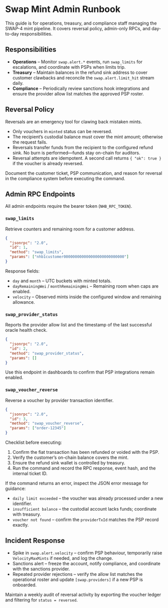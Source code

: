 # Swap Mint Admin Runbook

This guide is for operations, treasury, and compliance staff managing the SWAP-4 mint pipeline. It covers reversal policy, admin-only RPCs, and day-to-day responsibilities.

## Responsibilities

* **Operations** – Monitor `swap.alert.*` events, run `swap_limits` for escalations, and coordinate with PSPs when limits trip.
* **Treasury** – Maintain balances in the refund sink address to cover customer clawbacks and reconcile the `swap.alert.limit_hit` stream daily.
* **Compliance** – Periodically review sanctions hook integrations and ensure the provider allow list matches the approved PSP roster.

## Reversal Policy

Reversals are an emergency tool for clawing back mistaken mints.

* Only vouchers in `minted` status can be reversed.
* The recipient’s custodial balance must cover the mint amount; otherwise the request fails.
* Reversals transfer funds from the recipient to the configured refund sink. No burn is performed—funds stay on-chain for auditors.
* Reversal attempts are idempotent. A second call returns `{ "ok": true }` if the voucher is already reversed.

Document the customer ticket, PSP communication, and reason for reversal in the compliance system before executing the command.

## Admin RPC Endpoints

All admin endpoints require the bearer token (`NHB_RPC_TOKEN`).

### `swap_limits`

Retrieve counters and remaining room for a customer address.

```json
{
  "jsonrpc": "2.0",
  "id": 1,
  "method": "swap_limits",
  "params": ["nhb1customer000000000000000000000000000"]
}
```

Response fields:

* `day` and `month` – UTC buckets with minted totals.
* `dayRemainingWei` / `monthRemainingWei` – Remaining room when caps are enabled.
* `velocity` – Observed mints inside the configured window and remaining allowance.

### `swap_provider_status`

Reports the provider allow list and the timestamp of the last successful oracle health check.

```json
{
  "jsonrpc": "2.0",
  "id": 2,
  "method": "swap_provider_status",
  "params": []
}
```

Use this endpoint in dashboards to confirm that PSP integrations remain enabled.

### `swap_voucher_reverse`

Reverse a voucher by provider transaction identifier.

```json
{
  "jsonrpc": "2.0",
  "id": 3,
  "method": "swap_voucher_reverse",
  "params": ["order-12345"]
}
```

Checklist before executing:

1. Confirm the fiat transaction has been refunded or voided with the PSP.
2. Verify the customer’s on-chain balance covers the mint.
3. Ensure the refund sink wallet is controlled by treasury.
4. Run the command and record the RPC response, event hash, and the internal ticket ID.

If the command returns an error, inspect the JSON error message for guidance:

* `daily limit exceeded` – the voucher was already processed under a new identifier.
* `insufficient balance` – the custodial account lacks funds; coordinate with treasury.
* `voucher not found` – confirm the `providerTxId` matches the PSP record exactly.

## Incident Response

* Spike in `swap.alert.velocity` – confirm PSP behaviour, temporarily raise `VelocityMaxMints` if needed, and log the change.
* Sanctions alert – freeze the account, notify compliance, and coordinate with the sanctions provider.
* Repeated provider rejections – verify the allow list matches the operational roster and update `[swap.providers]` if a new PSP is onboarded.

Maintain a weekly audit of reversal activity by exporting the voucher ledger and filtering for `status = reversed`.
